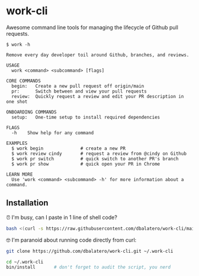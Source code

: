 # work-cli

Awesome command line tools for managing the lifecycle of Github pull requests.

```
$ work -h

Remove every day developer toil around Github, branches, and reviews.

USAGE
  work <command> <subcommand> [flags]

CORE COMMANDS
  begin:   Create a new pull request off origin/main
  pr:      Switch between and view your pull requests
  review:  Quickly request a review and edit your PR description in one shot

ONBOARDING COMMANDS
  setup:   One-time setup to install required dependencies

FLAGS
  -h    Show help for any command

EXAMPLES
  $ work begin              # create a new PR
  $ work review cindy       # request a review from @cindy on Github
  $ work pr switch          # quick switch to another PR's branch
  $ work pr show            # quick open your PR in Chrome

LEARN MORE
  Use 'work <command> <subcommand> -h' for more information about a command.
```

## Installation

⏰ I'm busy, can I paste in 1 line of shell code?

```bash
bash <(curl -s https://raw.githubusercontent.com/dbalatero/work-cli/main/bin/install)
```

🤓 I'm paranoid about running code directly from curl:

```bash
git clone https://github.com/dbalatero/work-cli.git ~/.work-cli

cd ~/.work-cli
bin/install       # don't forget to audit the script, you nerd
```
